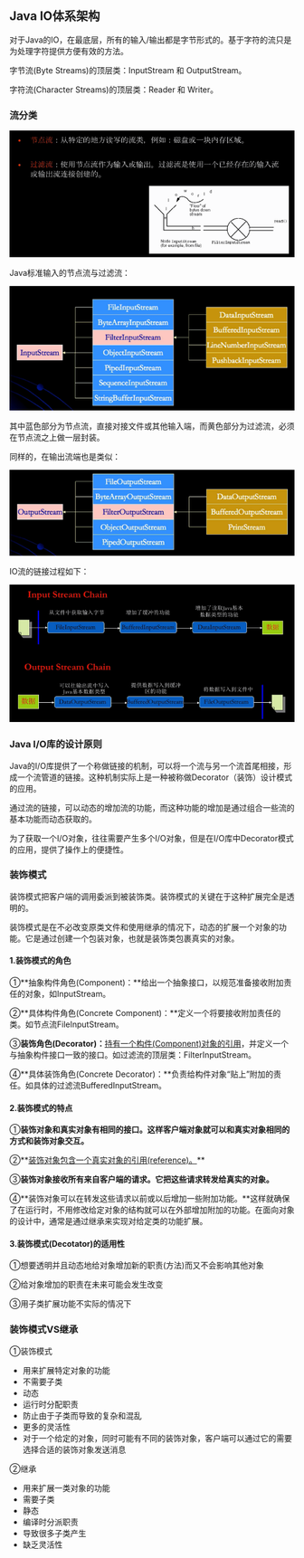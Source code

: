 ##  Java IO体系架构

对于Java的IO，在最底层，所有的输入/输出都是字节形式的。基于字符的流只是为处理字符提供方便有效的方法。

字节流(Byte Streams)的顶层类：InputStream 和 OutputStream。

字符流(Character Streams)的顶层类：Reader 和 Writer。

### 流分类

![stream_type](img/stream_type.png)

Java标准输入的节点流与过滤流：

![io_input1](img/io_input1.png)

其中蓝色部分为节点流，直接对接文件或其他输入端，而黄色部分为过滤流，必须在节点流之上做一层封装。

同样的，在输出流端也是类似：

![io_output1](img/io_output1.png)

IO流的链接过程如下：

![io_chain](img/io_chain.png)

### Java I/O库的设计原则

Java的I/O库提供了一个称做链接的机制，可以将一个流与另一个流首尾相接，形成一个流管道的链接。这种机制实际上是一种被称做Decorator（装饰）设计模式的应用。

通过流的链接，可以动态的增加流的功能，而这种功能的增加是通过组合一些流的基本功能而动态获取的。

为了获取一个I/O对象，往往需要产生多个I/O对象，但是在I/O库中Decorator模式的应用，提供了操作上的便捷性。

### 装饰模式

装饰模式把客户端的调用委派到被装饰类。装饰模式的关键在于这种扩展完全是透明的。

装饰模式是在不必改变原类文件和使用继承的情况下，动态的扩展一个对象的功能。它是通过创建一个包装对象，也就是装饰类包裹真实的对象。

#### 1.装饰模式的角色

①**抽象构件角色(Component)：**给出一个抽象接口，以规范准备接收附加责任的对象，如InputStream。

②**具体构件角色(Concrete Component)：**定义一个将要接收附加责任的类。如节点流FileInputStream。

③**装饰角色(Decorator)：**<u>持有一个构件(Component)对象的引用</u>，并定义一个与抽象构件接口一致的接口。如过滤流的顶层类：FilterInputStream。

④**具体装饰角色(Concrete Decorator)：**负责给构件对象“贴上”附加的责任。如具体的过滤流BufferedInputStream。

#### 2.装饰模式的特点

①**装饰对象和真实对象有相同的接口。这样客户端对象就可以和真实对象相同的方式和装饰对象交互。**

②**<u>装饰对象包含一个真实对象的引用(reference)。</u>**

③**装饰对象接收所有来自客户端的请求。它把这些请求转发给真实的对象。**

④**装饰对象可以在转发这些请求以前或以后增加一些附加功能。**这样就确保了在运行时，不用修改给定对象的结构就可以在外部增加附加的功能。在面向对象的设计中，通常是通过继承来实现对给定类的功能扩展。

#### 3.装饰模式(Decotator)的适用性

①想要透明并且动态地给对象增加新的职责(方法)而又不会影响其他对象

②给对象增加的职责在未来可能会发生改变

③用子类扩展功能不实际的情况下

### 装饰模式VS继承

①装饰模式

- 用来扩展特定对象的功能
- 不需要子类
- 动态
- 运行时分配职责
- 防止由于子类而导致的复杂和混乱
- 更多的灵活性
- 对于一个给定的对象，同时可能有不同的装饰对象，客户端可以通过它的需要选择合适的装饰对象发送消息

②继承

- 用来扩展一类对象的功能
- 需要子类
- 静态
- 编译时分派职责
- 导致很多子类产生
- 缺乏灵活性





















